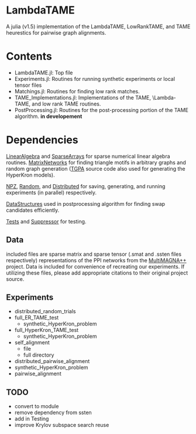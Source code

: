 LambdaTAME
==========

A julia (v1.5) implementation of the LambdaTAME, LowRankTAME, and TAME heurestics for pairwise graph alignments.


Contents
=======
* LambdaTAME.jl:
   Top file
* Experiments.jl:
    Routines for running synthetic experiments or local tensor files 
* Matchings.jl:
    Routines for finding low rank matches. 
* TAME_Implementations.jl:
    Implementations of the TAME, \Lambda-TAME, and low rank TAME routines.
* PostProcessing.jl:
  Routines for the post-processing portion of the TAME algorithm. **in developement**
  
Dependencies
===========
[LinearAlgebra](https://docs.julialang.org/en/v1/stdlib/LinearAlgebra/) and  [SparseArrays](https://docs.julialang.org/en/v1/stdlib/SparseArrays/index.html) for sparse numerical linear algebra routines.  [MatrixNetworks](https://github.com/nassarhuda/MatrixNetworks.jl) for finding triangle motifs in arbitrary graphs and random graph generation ([TGPA](https://github.com/eikmeier/TGPA) source code also used for generating the HyperKron models). 


[NPZ](https://github.com/fhs/NPZ.jl), [Random](https://docs.julialang.org/en/v1/stdlib/Random/), and 
[Distributed](https://docs.julialang.org/en/v1/stdlib/Distributed/) for saving, generating, and running experiments (in parallel) respectively. 


[DataStructures](https://github.com/JuliaCollections/DataStructures.jl) used in postprocessing algorithm for finding swap candidates efficiently. 

[Tests](https://docs.julialang.org/en/v1/stdlib/Test/) and [Suppressor](https://github.com/JuliaIO/Suppressor.jl) for testing. 

Data
----
included files are sparse matrix and sparse tensor (.smat and .ssten files respectively) representations of the PPI networks from the [MultiMAGNA++](https://www3.nd.edu/~cone/multiMAGNA++/) project. Data is included for convenience of recreating our experiments. If utilizing these files, please add appropriate citations to their original project source. 

Experiments
--------------
* distributed_random_trials
* full_ER_TAME_test
  - synthetic_HyperKron_problem
* full_HyperKron_TAME_test
  - synthetic_HyperKron_problem
* self_alignment
  - file
  - full directory
* distributed_pairwise_alignment
* synthetic_HyperKron_problem
* pairwise_alignment


TODO
-------
* convert to module
* remove dependency from ssten 
* add in Testing
* improve Krylov subspace search reuse
